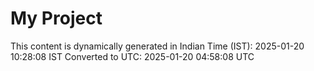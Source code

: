 # My Project

This content is dynamically generated in Indian Time (IST): 2025-01-20 10:28:08 IST
Converted to UTC: 2025-01-20 04:58:08 UTC
